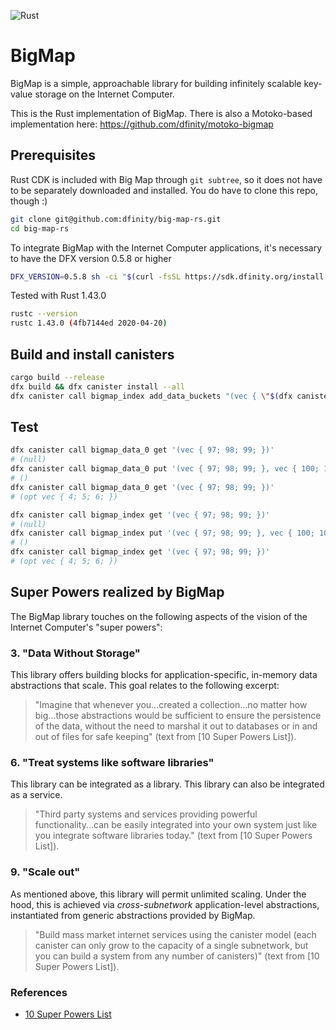 ![Rust](https://github.com/dfinity/bigmap-rs/workflows/Rust/badge.svg)

# BigMap

BigMap is a simple, approachable library for building infinitely scalable key-value storage on the Internet Computer.

This is the Rust implementation of BigMap. There is also a Motoko-based implementation here: https://github.com/dfinity/motoko-bigmap

## Prerequisites

Rust CDK is included with Big Map through `git subtree`, so it does not have to be separately downloaded and installed. You do have to clone this repo, though :)

```bash
git clone git@github.com:dfinity/big-map-rs.git
cd big-map-rs
```


To integrate BigMap with the Internet Computer applications, it's necessary to have the DFX version 0.5.8 or higher

```bash
DFX_VERSION=0.5.8 sh -ci "$(curl -fsSL https://sdk.dfinity.org/install.sh)"
```

<!--
```bash
cd sdk
cargo build --release
alias dfx=$(realpath target/x86_64-unknown-linux-musl/release/dfx)
cd ../big-map-rs
```
-->

Tested with Rust 1.43.0
```bash
rustc --version
rustc 1.43.0 (4fb7144ed 2020-04-20)
```

## Build and install canisters

```bash
cargo build --release
dfx build && dfx canister install --all
dfx canister call bigmap_index add_data_buckets "(vec { \"$(dfx canister id bigmap_data_0)\"; \"$(dfx canister id bigmap_data_1)\"; \"$(dfx canister id bigmap_data_2)\"; })"
```

## Test

```bash
dfx canister call bigmap_data_0 get '(vec { 97; 98; 99; })'
# (null)
dfx canister call bigmap_data_0 put '(vec { 97; 98; 99; }, vec { 100; 101; 102; })'
# ()
dfx canister call bigmap_data_0 get '(vec { 97; 98; 99; })'
# (opt vec { 4; 5; 6; })
```

```bash
dfx canister call bigmap_index get '(vec { 97; 98; 99; })'
# (null)
dfx canister call bigmap_index put '(vec { 97; 98; 99; }, vec { 100; 101; 102; })'
# ()
dfx canister call bigmap_index get '(vec { 97; 98; 99; })'
# (opt vec { 4; 5; 6; })
```


## Super Powers realized by BigMap

The BigMap library touches on the following aspects of the vision of the Internet Computer's "super powers":

### 3. "Data Without Storage"

This library offers building blocks for application-specific, in-memory data abstractions that scale.  This goal relates to the following excerpt:

> "Imagine that whenever you...created a collection...no matter how big...those abstractions would be sufficient to ensure the persistence of the data, without the need to marshal it out to databases or in and out of files for safe keeping" (text from [10 Super Powers List]).

### 6. "Treat systems like software libraries"

This library can be integrated as a library.  This library can also be integrated as a service.

> "Third party systems and services providing powerful functionality...can be easily integrated into your own system just like you integrate software libraries today." (text from [10 Super Powers List]).


### 9. "Scale out"

As mentioned above, this library will permit unlimited scaling.  Under the hood, this is achieved via _cross-subnetwork_ application-level abstractions, instantiated from generic abstractions provided by BigMap.

> "Build mass market internet services using the canister model (each canister can only grow to the capacity of a single subnetwork, but you can build a system from any number of canisters)" (text from [10 Super Powers List]).


### References

- [10 Super Powers List](https://docs.google.com/document/d/1Bxnn0--YoB_2sVWm33jWXhDFxsyOEhYG0KU7G1SL_q8/edit)
